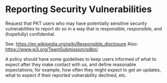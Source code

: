 # Reporting Security Vulnerabilities

Request that PKT users who may have potentially sensitive
security vulnerabilities to report do so in a way that is 
responsible, responsible, and (hopefully) confidential.

See: https://en.wikipedia.org/wiki/Responsible_disclosure
Also: https://www.w3.org/TeamSubmission/sdbp/

A policy should have some guidelines to keep users informed
of what to expect after they make contact with us, and define
reasonable expectations; for example, how often they might
expect to get an updates, what to expect if their reported
vulnerability declined, etc.

